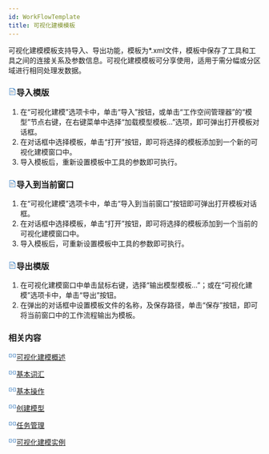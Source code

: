 ```yaml
---
id: WorkFlowTemplate
title: 可视化建模模板
---
```

可视化建模模板支持导入、导出功能，模板为*.xml文件，模板中保存了工具和工具之间的连接关系及参数信息。可视化建模模板可分享使用，适用于需分幅或分区域进行相同处理发数据。

### ![](img/read.gif)导入模版

  1. 在“可视化建模”选项卡中，单击“导入”按钮，或单击“工作空间管理器”的“模型”节点右键，在右键菜单中选择“加载模型模板…”选项，即可弹出打开模板对话框。
  2. 在对话框中选择模板，单击“打开”按钮，即可将选择的模板添加到一个新的可视化建模窗口中。
  3. 导入模板后，重新设置模板中工具的参数即可执行。

### ![](img/read.gif)导入到当前窗口

  1. 在“可视化建模”选项卡中，单击“导入到当前窗口”按钮即可弹出打开模板对话框。
  2. 在对话框中选择模板，单击“打开”按钮，即可将选择的模板添加到一个当前的可视化建模窗口中。
  3. 导入模板后，可重新设置模板中工具的参数即可执行。

### ![](img/read.gif)导出模版

  1. 在可视化建模窗口中单击鼠标右键，选择“输出模型模板…”；或在“可视化建模”选项卡中，单击“导出”按钮。
  2. 在弹出的对话框中设置模板文件的名称，及保存路径，单击“保存”按钮，即可将当前窗口中的工作流程输出为模板。

### 相关内容

![](img/smalltitle.png)[可视化建模概述](WorkFlowSummarize)

![](img/smalltitle.png)[基本词汇](WFConcepts)

![](img/smalltitle.png)[基本操作](WFBasicOperation)

![](img/smalltitle.png)[创建模型](CreatWorkFlow)

![](img/smalltitle.png)[任务管理](WFTaskManagement)

![](img/smalltitle.png)[可视化建模实例](WorkFlowApplications)


